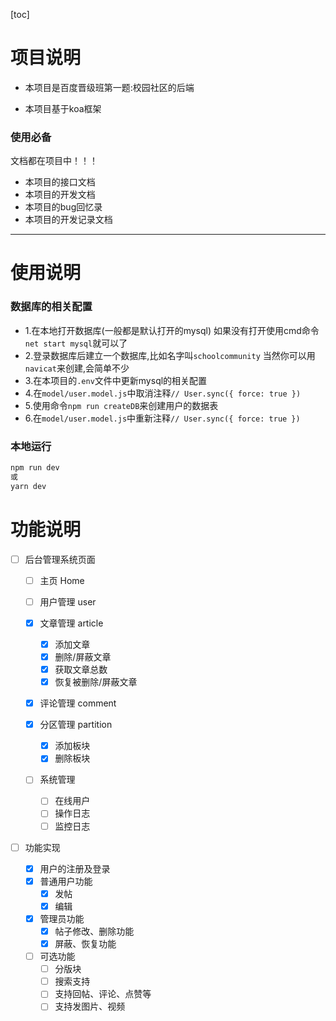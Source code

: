 <!--
 * @Author: 41
 * @Date: 2022-02-15 14:52:44
 * @LastEditors: lihao
 * @LastEditTime: 2022-02-21 18:50:40
 * @Description: 项目说明、启动、功能介绍
-->
[toc]
# 项目说明
- 本项目是百度晋级班第一题:校园社区的后端

- 本项目基于koa框架

### 使用必备
文档都在项目中！！！
- 本项目的接口文档
- 本项目的开发文档
- 本项目的bug回忆录
- 本项目的开发记录文档
***
# 使用说明
### 数据库的相关配置
- 1.在本地打开数据库(一般都是默认打开的mysql)
如果没有打开使用cmd命令`net start mysql`就可以了
- 2.登录数据库后建立一个数据库,比如名字叫`schoolcommunity`
当然你可以用`navicat`来创建,会简单不少
- 3.在本项目的`.env`文件中更新mysql的相关配置
- 4.在`model/user.model.js`中取消注释`// User.sync({ force: true })`
- 5.使用命令`npm run createDB`来创建用户的数据表
- 6.在`model/user.model.js`中重新注释`// User.sync({ force: true })`

### 本地运行
```BASH
npm run dev
或
yarn dev
```



# 功能说明

- [ ] 后台管理系统页面

  - [ ] 主页 Home

  - [ ] 用户管理 user

  - [x] 文章管理 article

    - [x] 添加文章
    - [x] 删除/屏蔽文章
    - [x] 获取文章总数
    - [x] 恢复被删除/屏蔽文章

  - [x] 评论管理 comment 

  - [x] 分区管理 partition

    - [x] 添加板块
    - [x] 删除板块

  - [ ] 系统管理

    - [ ] 在线用户
    - [ ] 操作日志
    - [ ] 监控日志
- [ ] 功能实现

  - [x] 用户的注册及登录
  - [x] 普通用户功能
    - [x] 发帖
    - [x] 编辑
  - [x] 管理员功能
    - [x] 帖子修改、删除功能
    - [x] 屏蔽、恢复功能
  - [ ] 可选功能
    - [ ] 分版块
    - [ ] 搜索支持
    - [ ] 支持回帖、评论、点赞等
    - [ ] 支持发图片、视频